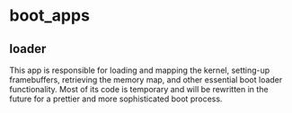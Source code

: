 # boot_apps
## loader
This app is responsible for loading and mapping the kernel, setting-up framebuffers, retrieving the memory map, and other essential boot loader functionality. Most of its code is temporary and will be rewritten in the future for a prettier and more sophisticated boot process.